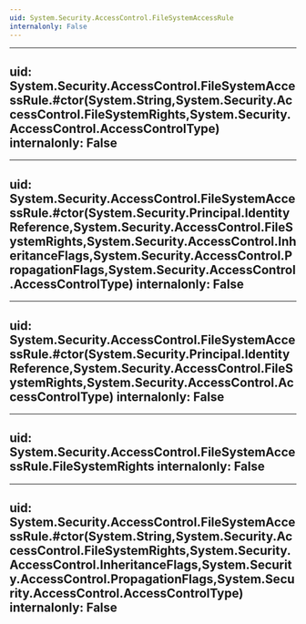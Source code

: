 ```yaml
---
uid: System.Security.AccessControl.FileSystemAccessRule
internalonly: False
---
```


---
uid: System.Security.AccessControl.FileSystemAccessRule.#ctor(System.String,System.Security.AccessControl.FileSystemRights,System.Security.AccessControl.AccessControlType)
internalonly: False
---

---
uid: System.Security.AccessControl.FileSystemAccessRule.#ctor(System.Security.Principal.IdentityReference,System.Security.AccessControl.FileSystemRights,System.Security.AccessControl.InheritanceFlags,System.Security.AccessControl.PropagationFlags,System.Security.AccessControl.AccessControlType)
internalonly: False
---

---
uid: System.Security.AccessControl.FileSystemAccessRule.#ctor(System.Security.Principal.IdentityReference,System.Security.AccessControl.FileSystemRights,System.Security.AccessControl.AccessControlType)
internalonly: False
---

---
uid: System.Security.AccessControl.FileSystemAccessRule.FileSystemRights
internalonly: False
---

---
uid: System.Security.AccessControl.FileSystemAccessRule.#ctor(System.String,System.Security.AccessControl.FileSystemRights,System.Security.AccessControl.InheritanceFlags,System.Security.AccessControl.PropagationFlags,System.Security.AccessControl.AccessControlType)
internalonly: False
---
